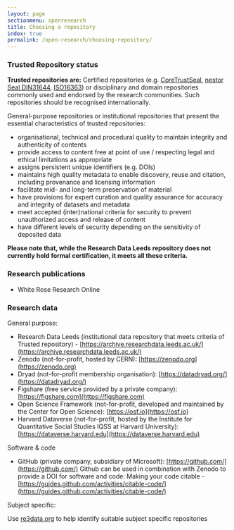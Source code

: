 ```yaml
---
layout: page
sectionmenu: openresearch
title: Choosing a repository
index: true
permalink: /open-research/choosing-repository/
---
```


### Trusted Repository status

**Trusted repositories are:**
Certified repositories (e.g. [CoreTrustSeal](https://www.coretrustseal.org/), [nestor Seal DIN31644](https://www.langzeitarchivierung.de/Webs/nestor/EN/Zertifizierung/nestor_Siegel/siegel.html), [ISO16363](https://www.iso.org/standard/56510.html)) or disciplinary and domain repositories commonly used and endorsed by the research communities. Such repositories should be recognised internationally.

General-purpose repositories or institutional repositories that present the essential characteristics of trusted repositories:

* organisational, technical and procedural quality to maintain integrity and authenticity of contents
* provide access to content free at point of use / respecting legal and ethical limitations as appropriate
* assigns persistent unique identifiers (e.g. DOIs)
* maintains high quality metadata to enable discovery, reuse and citation, including provenance and licensing information
* facilitate mid- and long-term preservation of material
* have provisions for expert curation and quality assurance for accuracy and integrity of datasets and metadata
* meet accepted (inter)national criteria for security to prevent unauthorized access and release of content 
* have different levels of security depending on the sensitivity of deposited data 

**Please note that, while the Research Data Leeds repository does not currently hold formal certification, it meets all these criteria.**

### Research publications

* White Rose Research Online

### Research data

General purpose:
* Research Data Leeds (institutional data repository that meets criteria of Trusted repository) - [https://archive.researchdata.leeds.ac.uk/](https://archive.researchdata.leeds.ac.uk/)
* Zenodo (not-for-profit, hosted by CERN): [https://zenodo.org](https://zenodo.org)
* Dryad (not-for-profit membership organisation): [https://datadryad.org/](https://datadryad.org/)
* Figshare (free service provided by a private company): [https://figshare.com](https://figshare.com)
* Open Science Framework (not-for-profit, developed and maintained by the Center for Open Science): [https://osf.io](https://osf.io)
* Harvard Dataverse (not-for-profit, hosted by the Institute for Quantitative Social Studies IQSS at Harvard University): [https://dataverse.harvard.edu](https://dataverse.harvard.edu)

Software & code
* GitHub (private company, subsidiary of Microsoft): [https://github.com/](https://github.com/)
Github can be used in combination with Zenodo to provide a DOI for software and code: Making your code citable - [https://guides.github.com/activities/citable-code/](https://guides.github.com/activities/citable-code/)

Subject specific:

Use [re3data.org](https://www.re3data.org/) to help identify suitable subject specific repositories
